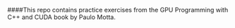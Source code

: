####This repo contains practice exercises from the GPU Programming with C++ and CUDA book by Paulo Motta. 
